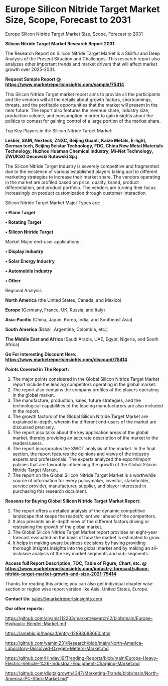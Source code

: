 # Europe Silicon Nitride Target Market Size, Scope, Forecast to 2031
 Europe Silicon Nitride Target Market Size, Scope, Forecast to 2031

<strong>Silicon Nitride Target Market Research Report 2031</strong>

The Research Report on Silicon Nitride Target Market is a Skillful and Deep Analysis of the Present Situation and Challenges. This research report also analyzes other important trends and market drivers that will affect market growth over 2025-2031.

<strong>Request Sample Report @ <a href=https://www.marketreportsinsights.com/sample/75414>https://www.marketreportsinsights.com/sample/75414</a></strong>

This Silicon Nitride Target market report aims to provide all the participants and the vendors will all the details about growth factors, shortcomings, threats, and the profitable opportunities that the market will present in the near future. The report also features the revenue share, industry size, production volume, and consumption in order to gain insights about the politics to contest for gaining control of a large portion of the market share.

Top Key Players in the Silicon Nitride Target Market:

<strong>Lesker, SAM, Nexteck, ZNXC, Beijing Guanli, Kaize Metals, E-light, German tech, Beijing Scistar Technology, FDC, China New Metal Materials Technology, Huzhou Huaman Chemical Industry, Mi-Net Technology, ZWUKSO Decowski Rutowski Sp.j.</strong>

The Silicon Nitride Target Industry is severely competitive and fragmented due to the existence of various established players taking part in different marketing strategies to increase their market share. The vendors operating in the market are profiled based on price, quality, brand, product differentiation, and product portfolio. The vendors are turning their focus increasingly on product customization through customer interaction.

Silicon Nitride Target Market Major Types are:

<strong>• Plane Target

• Rotating Target

• Silicon Nitride Target</strong>

Market Major end-user applications :

<strong>• Display Industry

• Solar Energy Industry

• Automobile Industry

• Other</strong>

Regional Analysis

</u><strong><b>North America</b></strong> (the United States, Canada, and Mexico)

<strong><b>Europe </b></strong>(Germany, France, UK, Russia, and Italy)

<strong><b>Asia-Pacific</b></strong> (China, Japan, Korea, India, and Southeast Asia)

<strong><b>South America</b></strong> (Brazil, Argentina, Colombia, etc.)

<strong><b>The Middle East and Africa</b></strong> (Saudi Arabia, UAE, Egypt, Nigeria, and South Africa)

<strong>Go For Interesting Discount Here: <a href=https://www.marketreportsinsights.com/discount/75414>https://www.marketreportsinsights.com/discount/75414</a></strong>

<strong>Points Covered in The Report:</strong>
<ol>
  <li>The major points considered in the Global Silicon Nitride Target Market report include the leading competitors operating in the global market.</li>
  <li>The report also contains the company profiles of the players operating in the global market.</li>
  <li>The manufacture, production, sales, future strategies, and the technological capabilities of the leading manufacturers are also included in the report.</li>
  <li>The growth factors of the Global Silicon Nitride Target Market are explained in-depth, wherein the different end-users of the market are discussed precisely.</li>
  <li>The report also talks about the key application areas of the global market, thereby providing an accurate description of the market to the readers/users.</li>
  <li>The report incorporates the SWOT analysis of the market. In the final section, the report features the opinions and views of the industry experts and professionals. The experts analyzed the export/import policies that are favorably influencing the growth of the Global Silicon Nitride Target Market.</li>
  <li>The report on the Global Silicon Nitride Target Market is a worthwhile source of information for every policymaker, investor, stakeholder, service provider, manufacturer, supplier, and player interested in purchasing this research document.</li>
</ol>
<strong>Reasons for Buying Global Silicon Nitride Target Market Report:</strong>

<ol>
  <li>The report offers a detailed analysis of the dynamic competitive landscape that keeps the reader/client well ahead of the competitors.</li>
  <li>It also presents an in-depth view of the different factors driving or restraining the growth of the global market.</li>
  <li>The Global Silicon Nitride Target Market report provides an eight-year forecast evaluated on the basis of how the market is estimated to grow.</li>
  <li>It helps in making aware business decisions by having providing thorough insights insights into the global market and by making an all-inclusive analysis of the key market segments and sub-segments.</li>
</ol>
<strong>Access full Report Description, TOC, Table of Figure, Chart, etc. @ <a href=https://www.marketreportsinsights.com/industry-forecast/silicon-nitride-target-market-growth-and-size-2021-75414>https://www.marketreportsinsights.com/industry-forecast/silicon-nitride-target-market-growth-and-size-2021-75414</a></strong>


Thanks for reading this article; you can also get individual chapter wise section or region wise report version like Asia, United States, Europe.

<strong>Contact Us:</strong>
sales@marketreportsinsights.com

<strong>Our other reports:</strong>

<a href=https://github.com/alyanis112233/marketresearch12/blob/main/Europe-Hydraulic-Bender-Market.md>https://github.com/alyanis112233/marketresearch12/blob/main/Europe-Hydraulic-Bender-Market.md</a>

<a href=https://ameblo.jp/haqsaif/entry-12893088660.html>https://ameblo.jp/haqsaif/entry-12893088660.html</a>

<a href=https://github.com/yamini231/Research/blob/main/North-America-Laboratory-Dissolved-Oxygen-Meters-Market.md>https://github.com/yamini231/Research/blob/main/North-America-Laboratory-Dissolved-Oxygen-Meters-Market.md</a>

<a href=https://github.com/Hindavii9/Trending-Reports/blob/main/Europe-Heavy-Electric-Vehicle-%26-Industrial-Equipment-Charging-Market.md>https://github.com/Hindavii9/Trending-Reports/blob/main/Europe-Heavy-Electric-Vehicle-%26-Industrial-Equipment-Charging-Market.md</a>

<a href=https://github.com/digitalgrowth4347/Marketing-Trands/blob/main/North-America-PC-Stick-Market.md>https://github.com/digitalgrowth4347/Marketing-Trands/blob/main/North-America-PC-Stick-Market.md</a>"
